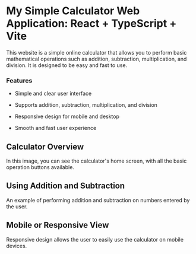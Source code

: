 # My Simple Calculator Web Application: React + TypeScript + Vite

This website is a simple online calculator that allows you to perform basic mathematical operations such as addition, subtraction, multiplication, and division. It is designed to be easy and fast to use.


### Features

- Simple and clear user interface

- Supports addition, subtraction, multiplication, and division

- Responsive design for mobile and desktop

- Smooth and fast user experience



## Calculator Overview

In this image, you can see the calculator's home screen, with all the basic operation buttons available.


## Using Addition and Subtraction

An example of performing addition and subtraction on numbers entered by the user.

## Mobile or Responsive View

Responsive design allows the user to easily use the calculator on mobile devices.
